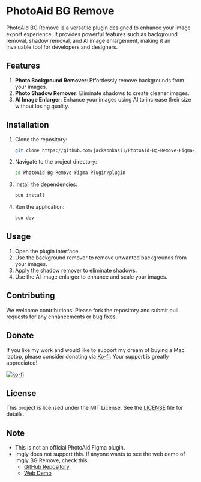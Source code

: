 # PhotoAid BG Remove

PhotoAid BG Remove is a versatile plugin designed to enhance your image export experience. It provides powerful features such as background removal, shadow removal, and AI image enlargement, making it an invaluable tool for developers and designers.

## Features

1. **Photo Background Remover**: Effortlessly remove backgrounds from your images.
2. **Photo Shadow Remover**: Eliminate shadows to create cleaner images.
3. **AI Image Enlarger**: Enhance your images using AI to increase their size without losing quality.

## Installation

1. Clone the repository:
    ```bash
    git clone https://github.com/jacksonkasi1/PhotoAid-Bg-Remove-Figma-Plugin.git
    ```
2. Navigate to the project directory:
    ```bash
    cd PhotoAid-Bg-Remove-Figma-Plugin/plugin
    ```
3. Install the dependencies:
    ```bash
    bun install
    ```
4. Run the application:
    ```bash
    bun dev
    ```

## Usage

1. Open the plugin interface.
2. Use the background remover to remove unwanted backgrounds from your images.
3. Apply the shadow remover to eliminate shadows.
4. Use the AI image enlarger to enhance and scale your images.

## Contributing

We welcome contributions! Please fork the repository and submit pull requests for any enhancements or bug fixes.

## Donate

If you like my work and would like to support my dream of buying a Mac laptop, please consider donating via [Ko-fi](https://ko-fi.com/jacksonkasi). Your support is greatly appreciated!

[![ko-fi](https://www.ko-fi.com/img/githubbutton_sm.svg)](https://ko-fi.com/jacksonkasi)

## License

This project is licensed under the MIT License. See the [LICENSE](LICENSE) file for details.

## Note

- This is not an official PhotoAid Figma plugin.
- Imgly does not support this. If anyone wants to see the web demo of Imgly BG Remove, check this:
  - [GitHub Repository](https://github.com/jacksonkasi1/imgly-bg-remove-poc)
  - [Web Demo](https://imgly-bg-remove.vercel.app/)